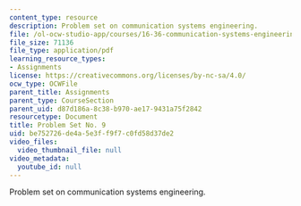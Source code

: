 ```yaml
---
content_type: resource
description: Problem set on communication systems engineering.
file: /ol-ocw-studio-app/courses/16-36-communication-systems-engineering-spring-2009/be752726de4a5e3ff9f7c0fd58d37de2_MIT16_36s09_assn09.pdf
file_size: 71136
file_type: application/pdf
learning_resource_types:
- Assignments
license: https://creativecommons.org/licenses/by-nc-sa/4.0/
ocw_type: OCWFile
parent_title: Assignments
parent_type: CourseSection
parent_uid: d87d186a-8c38-b970-ae17-9431a75f2842
resourcetype: Document
title: Problem Set No. 9
uid: be752726-de4a-5e3f-f9f7-c0fd58d37de2
video_files:
  video_thumbnail_file: null
video_metadata:
  youtube_id: null
---
```

Problem set on communication systems engineering.